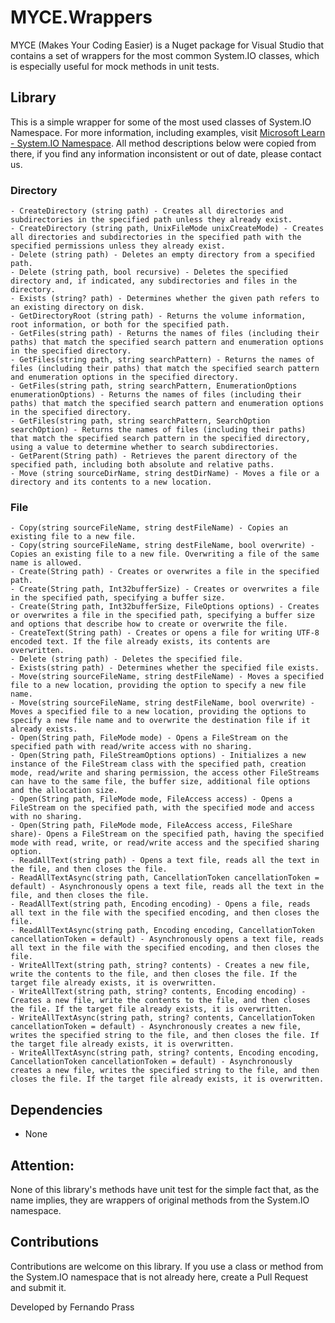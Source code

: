 # MYCE.Wrappers
MYCE (Makes Your Coding Easier) is a Nuget package for Visual Studio that contains a set of wrappers for the most common System.IO classes, which is especially useful for mock methods in unit tests.

## Library
This is a simple wrapper for some of the most used classes of System.IO Namespace. For more information, including examples, visit 
[Microsoft Learn - System.IO Namespace](https://learn.microsoft.com/en-us/dotnet/api/system.io). All method descriptions below were copied from there,
if you find any information inconsistent or out of date, please contact us.

### Directory
    - CreateDirectory (string path) - Creates all directories and subdirectories in the specified path unless they already exist.
    - CreateDirectory (string path, UnixFileMode unixCreateMode) - Creates all directories and subdirectories in the specified path with the specified permissions unless they already exist.
    - Delete (string path) - Deletes an empty directory from a specified path.
    - Delete (string path, bool recursive) - Deletes the specified directory and, if indicated, any subdirectories and files in the directory.
    - Exists (string? path) - Determines whether the given path refers to an existing directory on disk.
    - GetDirectoryRoot (string path) - Returns the volume information, root information, or both for the specified path.
    - GetFiles(string path) - Returns the names of files (including their paths) that match the specified search pattern and enumeration options in the specified directory.
    - GetFiles(string path, string searchPattern) - Returns the names of files (including their paths) that match the specified search pattern and enumeration options in the specified directory.
    - GetFiles(string path, string searchPattern, EnumerationOptions enumerationOptions) - Returns the names of files (including their paths) that match the specified search pattern and enumeration options in the specified directory.
    - GetFiles(string path, string searchPattern, SearchOption searchOption) - Returns the names of files (including their paths) that match the specified search pattern in the specified directory, using a value to determine whether to search subdirectories.
    - GetParent(String path) - Retrieves the parent directory of the specified path, including both absolute and relative paths.
    - Move (string sourceDirName, string destDirName) - Moves a file or a directory and its contents to a new location.

### File
    - Copy(string sourceFileName, string destFileName) - Copies an existing file to a new file.
    - Copy(string sourceFileName, string destFileName, bool overwrite) - Copies an existing file to a new file. Overwriting a file of the same name is allowed.
    - Create(String path) - Creates or overwrites a file in the specified path.
    - Create(String path, Int32bufferSize) - Creates or overwrites a file in the specified path, specifying a buffer size.
    - Create(String path, Int32bufferSize, FileOptions options) - Creates or overwrites a file in the specified path, specifying a buffer size and options that describe how to create or overwrite the file.
    - CreateText(String path) - Creates or opens a file for writing UTF-8 encoded text. If the file already exists, its contents are overwritten.
    - Delete (string path) - Deletes the specified file.
    - Exists(string path) - Determines whether the specified file exists.
    - Move(string sourceFileName, string destFileName) - Moves a specified file to a new location, providing the option to specify a new file name.
    - Move(string sourceFileName, string destFileName, bool overwrite) - Moves a specified file to a new location, providing the options to specify a new file name and to overwrite the destination file if it already exists.
    - Open(String path, FileMode mode) - Opens a FileStream on the specified path with read/write access with no sharing.
    - Open(String path, FileStreamOptions options) - Initializes a new instance of the FileStream class with the specified path, creation mode, read/write and sharing permission, the access other FileStreams can have to the same file, the buffer size, additional file options and the allocation size.
    - Open(String path, FileMode mode, FileAccess access) - Opens a FileStream on the specified path, with the specified mode and access with no sharing.
    - Open(String path, FileMode mode, FileAccess access, FileShare share)- Opens a FileStream on the specified path, having the specified mode with read, write, or read/write access and the specified sharing option.
    - ReadAllText(string path) - Opens a text file, reads all the text in the file, and then closes the file.
    - ReadAllTextAsync(string path, CancellationToken cancellationToken = default) - Asynchronously opens a text file, reads all the text in the file, and then closes the file.
    - ReadAllText(string path, Encoding encoding) - Opens a file, reads all text in the file with the specified encoding, and then closes the file.
    - ReadAllTextAsync(string path, Encoding encoding, CancellationToken cancellationToken = default) - Asynchronously opens a text file, reads all text in the file with the specified encoding, and then closes the file.
    - WriteAllText(string path, string? contents) - Creates a new file, write the contents to the file, and then closes the file. If the target file already exists, it is overwritten.
    - WriteAllText(string path, string? contents, Encoding encoding) - Creates a new file, write the contents to the file, and then closes the file. If the target file already exists, it is overwritten.
    - WriteAllTextAsync(string path, string? contents, CancellationToken cancellationToken = default) - Asynchronously creates a new file, writes the specified string to the file, and then closes the file. If the target file already exists, it is overwritten.
    - WriteAllTextAsync(string path, string? contents, Encoding encoding, CancellationToken cancellationToken = default) - Asynchronously creates a new file, writes the specified string to the file, and then closes the file. If the target file already exists, it is overwritten.

## Dependencies
- None

## Attention:
None of this library's methods have unit test for the simple fact that, as the name implies, they are wrappers of original methods from the System.IO namespace.

## Contributions
Contributions are welcome on this library. If you use a class or method from the System.IO namespace that is not already here, create a Pull Request and submit it.

Developed by Fernando Prass